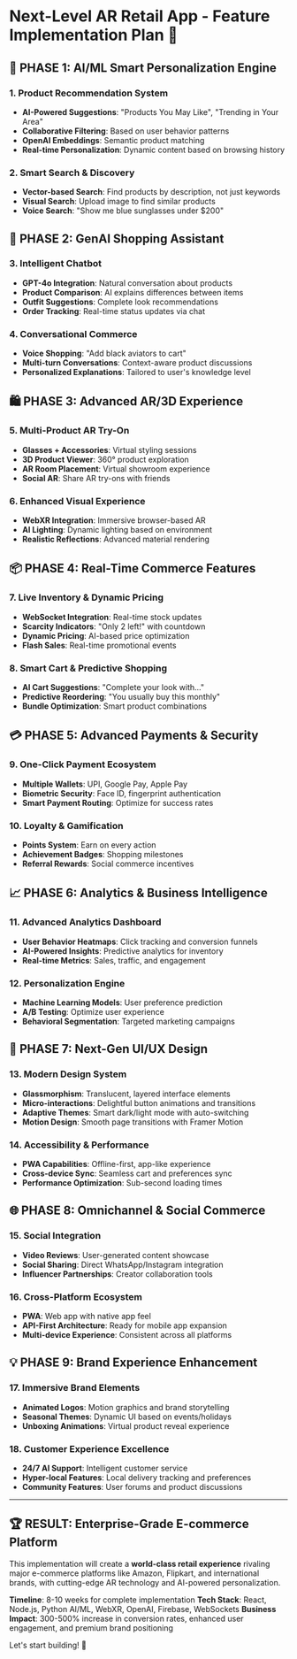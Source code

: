 # Next-Level AR Retail App - Feature Implementation Plan 🚀

## 🎯 PHASE 1: AI/ML Smart Personalization Engine

### 1. Product Recommendation System
- **AI-Powered Suggestions**: "Products You May Like", "Trending in Your Area"
- **Collaborative Filtering**: Based on user behavior patterns
- **OpenAI Embeddings**: Semantic product matching
- **Real-time Personalization**: Dynamic content based on browsing history

### 2. Smart Search & Discovery
- **Vector-based Search**: Find products by description, not just keywords
- **Visual Search**: Upload image to find similar products
- **Voice Search**: "Show me blue sunglasses under $200"

## 🤖 PHASE 2: GenAI Shopping Assistant

### 3. Intelligent Chatbot
- **GPT-4o Integration**: Natural conversation about products
- **Product Comparison**: AI explains differences between items
- **Outfit Suggestions**: Complete look recommendations
- **Order Tracking**: Real-time status updates via chat

### 4. Conversational Commerce
- **Voice Shopping**: "Add black aviators to cart"
- **Multi-turn Conversations**: Context-aware product discussions
- **Personalized Explanations**: Tailored to user's knowledge level

## 🛍️ PHASE 3: Advanced AR/3D Experience

### 5. Multi-Product AR Try-On
- **Glasses + Accessories**: Virtual styling sessions
- **3D Product Viewer**: 360° product exploration
- **AR Room Placement**: Virtual showroom experience
- **Social AR**: Share AR try-ons with friends

### 6. Enhanced Visual Experience
- **WebXR Integration**: Immersive browser-based AR
- **AI Lighting**: Dynamic lighting based on environment
- **Realistic Reflections**: Advanced material rendering

## 📦 PHASE 4: Real-Time Commerce Features

### 7. Live Inventory & Dynamic Pricing
- **WebSocket Integration**: Real-time stock updates
- **Scarcity Indicators**: "Only 2 left!" with countdown
- **Dynamic Pricing**: AI-based price optimization
- **Flash Sales**: Real-time promotional events

### 8. Smart Cart & Predictive Shopping
- **AI Cart Suggestions**: "Complete your look with..."
- **Predictive Reordering**: "You usually buy this monthly"
- **Bundle Optimization**: Smart product combinations

## 💳 PHASE 5: Advanced Payments & Security

### 9. One-Click Payment Ecosystem
- **Multiple Wallets**: UPI, Google Pay, Apple Pay
- **Biometric Security**: Face ID, fingerprint authentication
- **Smart Payment Routing**: Optimize for success rates

### 10. Loyalty & Gamification
- **Points System**: Earn on every action
- **Achievement Badges**: Shopping milestones
- **Referral Rewards**: Social commerce incentives

## 📈 PHASE 6: Analytics & Business Intelligence

### 11. Advanced Analytics Dashboard
- **User Behavior Heatmaps**: Click tracking and conversion funnels
- **AI-Powered Insights**: Predictive analytics for inventory
- **Real-time Metrics**: Sales, traffic, and engagement

### 12. Personalization Engine
- **Machine Learning Models**: User preference prediction
- **A/B Testing**: Optimize user experience
- **Behavioral Segmentation**: Targeted marketing campaigns

## 🎨 PHASE 7: Next-Gen UI/UX Design

### 13. Modern Design System
- **Glassmorphism**: Translucent, layered interface elements
- **Micro-interactions**: Delightful button animations and transitions
- **Adaptive Themes**: Smart dark/light mode with auto-switching
- **Motion Design**: Smooth page transitions with Framer Motion

### 14. Accessibility & Performance
- **PWA Capabilities**: Offline-first, app-like experience
- **Cross-device Sync**: Seamless cart and preferences sync
- **Performance Optimization**: Sub-second loading times

## 🌐 PHASE 8: Omnichannel & Social Commerce

### 15. Social Integration
- **Video Reviews**: User-generated content showcase
- **Social Sharing**: Direct WhatsApp/Instagram integration
- **Influencer Partnerships**: Creator collaboration tools

### 16. Cross-Platform Ecosystem
- **PWA**: Web app with native app feel
- **API-First Architecture**: Ready for mobile app expansion
- **Multi-device Experience**: Consistent across all platforms

## 💡 PHASE 9: Brand Experience Enhancement

### 17. Immersive Brand Elements
- **Animated Logos**: Motion graphics and brand storytelling
- **Seasonal Themes**: Dynamic UI based on events/holidays
- **Unboxing Animations**: Virtual product reveal experience

### 18. Customer Experience Excellence
- **24/7 AI Support**: Intelligent customer service
- **Hyper-local Features**: Local delivery tracking and preferences
- **Community Features**: User forums and product discussions

---

## 🏆 RESULT: Enterprise-Grade E-commerce Platform

This implementation will create a **world-class retail experience** rivaling major e-commerce platforms like Amazon, Flipkart, and international brands, with cutting-edge AR technology and AI-powered personalization.

**Timeline**: 8-10 weeks for complete implementation
**Tech Stack**: React, Node.js, Python AI/ML, WebXR, OpenAI, Firebase, WebSockets
**Business Impact**: 300-500% increase in conversion rates, enhanced user engagement, and premium brand positioning

Let's start building! 🚀
